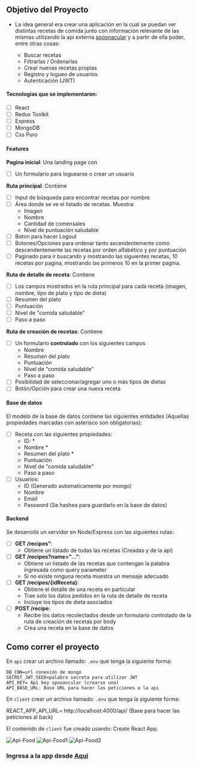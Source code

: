 ## Objetivo del Proyecto

- La idea general era crear una aplicación en la cual se puedan ver distintas recetas de comida junto con información relevante de las mismas utilizando la api externa [spoonacular](https://spoonacular.com/food-api) y a partir de ella poder, entre otras cosas:

  - Buscar recetas
  - Filtrarlas / Ordenarlas
  - Crear nuevas recetas propias
  - Registro y logueo de usuarios
  - Autenticación (JWT)

#### Tecnologías que se implementaron:

- [ ] React
- [ ] Redux Toolkit
- [ ] Express
- [ ] MongoDB
- [ ] Css Puro

#### Features

**Pagina inicial**: Una landing page con

- [ ] Un formulario para loguearse o crear un usuario

**Ruta principal**: Contiene

- [ ] Input de búsqueda para encontrar recetas por nombre
- [ ] Área donde se ve el listado de recetas. Muestra:
  - Imagen
  - Nombre
  - Cantidad de comensales
  - Nivel de puntuación saludable
- [ ] Boton para hacer Logout
- [ ] Botones/Opciones para ordenar tanto ascendentemente como descendentemente las recetas por orden alfabético y por puntuación
- [ ] Paginado para ir buscando y mostrando las siguientes recetas, 10 recetas por pagina, mostrando las primeros 10 en la primer pagina.

**Ruta de detalle de receta**: Contiene

- [ ] Los campos mostrados en la ruta principal para cada receta (imagen, nombre, tipo de plato y tipo de dieta)
- [ ] Resumen del plato
- [ ] Puntuación
- [ ] Nivel de "comida saludable"
- [ ] Paso a paso

**Ruta de creación de recetas**: Contiene

- [ ] Un formulario **controlado** con los siguientes campos
  - Nombre
  - Resumen del plato
  - Puntuación
  - Nivel de "comida saludable"
  - Paso a paso
- [ ] Posibilidad de seleccionar/agregar uno o más tipos de dietas
- [ ] Botón/Opción para crear una nueva receta

#### Base de datos

El modelo de la base de datos contiene las siguientes entidades (Aquellas propiedades marcadas con asterisco son obligatorias):

- [ ] Receta con las siguientes propiedades:
  - ID: \*
  - Nombre \*
  - Resumen del plato \*
  - Puntuación
  - Nivel de "comida saludable"
  - Paso a paso
- [ ] Usuarios:
  - ID (Generado automaticamente por mongo)
  - Nombre
  - Email
  - Password (Se hashea para guardarlo en la base de datos)

#### Backend

Se desarrolló un servidor en Node/Express con las siguientes rutas:

- [ ] **GET /recipes"**:
  - Obtiene un listado de todas las recetas (Creadas y de la api)
- [ ] **GET /recipes?name="..."**:
  - Obtiene un listado de las recetas que contengan la palabra ingresada como query parameter
  - Si no existe ninguna receta muestra un mensaje adecuado
- [ ] **GET /recipes/{idReceta}**:
  - Obtiene el detalle de una receta en particular
  - Trae solo los datos pedidos en la ruta de detalle de receta
  - Incluye los tipos de dieta asociados
- [ ] **POST /recipe**:
  - Recibe los datos recolectados desde un formulario controlado de la ruta de creación de recetas por body
  - Crea una receta en la base de datos

## Como correr el proyecto

En `api` crear un archivo llamado: `.env` que tenga la siguiente forma:

```
DB_CNN=url conexión de mongo
SECRET_JWT_SEED=palabra secreta para utilizar JWT
API_KEY= Api key spooancular (crearse una)
API_BASE_URL: Base URL para hacer las peticiones a la api
```

En `client` crear un archivo llamado: `.env` que tenga la siguiente forma:

REACT_APP_API_URL= http://localhost:4000/api/ (Base para hacer las peticiones al back)

El contenido de `client` fue creado usando: Create React App.

![Api-Food](https://user-images.githubusercontent.com/84089185/146578294-bebdafc2-796b-4be7-b433-1d289a4bcd30.png)
![Api-Food1](https://user-images.githubusercontent.com/84089185/146578307-9579a835-7b6c-48e0-b6b3-62f2c60e1299.png)
![Api-Food2](https://user-images.githubusercontent.com/84089185/146578319-4b85c979-2939-435a-a8ac-cb4e71cee679.png)

### Ingresa a la app desde [Aqui](https://healthy-recipes.vercel.app/)
